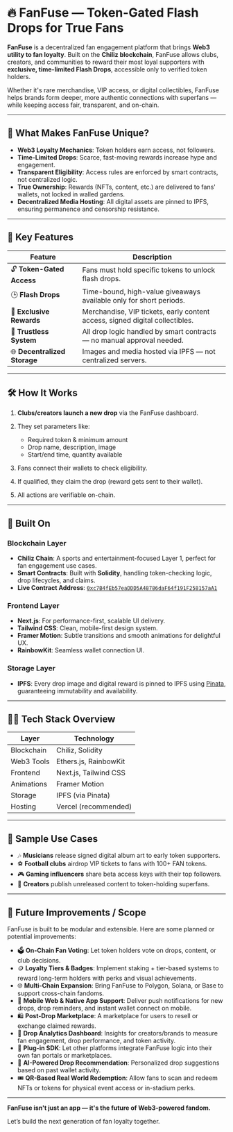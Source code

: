 

# 🔥 FanFuse — Token-Gated Flash Drops for True Fans

**FanFuse** is a decentralized fan engagement platform that brings **Web3 utility to fan loyalty**. Built on the **Chiliz blockchain**, FanFuse allows clubs, creators, and communities to reward their most loyal supporters with **exclusive, time-limited Flash Drops**, accessible only to verified token holders.

Whether it's rare merchandise, VIP access, or digital collectibles, FanFuse helps brands form deeper, more authentic connections with superfans — while keeping access fair, transparent, and on-chain.

---

## 🌟 What Makes FanFuse Unique?

* **Web3 Loyalty Mechanics**: Token holders earn access, not followers.
* **Time-Limited Drops**: Scarce, fast-moving rewards increase hype and engagement.
* **Transparent Eligibility**: Access rules are enforced by smart contracts, not centralized logic.
* **True Ownership**: Rewards (NFTs, content, etc.) are delivered to fans' wallets, not locked in walled gardens.
* **Decentralized Media Hosting**: All digital assets are pinned to IPFS, ensuring permanence and censorship resistance.

---

## 🚀 Key Features

| Feature                      | Description                                                                  |
| ---------------------------- | ---------------------------------------------------------------------------- |
| 🔓 **Token-Gated Access**    | Fans must hold specific tokens to unlock flash drops.                        |
| 🕒 **Flash Drops**           | Time-bound, high-value giveaways available only for short periods.           |
| 🎁 **Exclusive Rewards**     | Merchandise, VIP tickets, early content access, signed digital collectibles. |
| 🔐 **Trustless System**      | All drop logic handled by smart contracts — no manual approval needed.       |
| 🌐 **Decentralized Storage** | Images and media hosted via IPFS — not centralized servers.                  |

---

## 🛠️ How It Works

1. **Clubs/creators launch a new drop** via the FanFuse dashboard.
2. They set parameters like:

   * Required token & minimum amount
   * Drop name, description, image
   * Start/end time, quantity available
3. Fans connect their wallets to check eligibility.
4. If qualified, they claim the drop (reward gets sent to their wallet).
5. All actions are verifiable on-chain.

---

## 🔗 Built On

### Blockchain Layer

* **Chiliz Chain**: A sports and entertainment-focused Layer 1, perfect for fan engagement use cases.
* **Smart Contracts**: Built with **Solidity**, handling token-checking logic, drop lifecycles, and claims.
* **Live Contract Address**:
  [`0xc7B4fEb57eaDDD5A48786daF64f191F258157aA1`](https://www.chilizscan.com/address/0xc7B4fEb57eaDDD5A48786daF64f191F258157aA1)

### Frontend Layer

* **Next.js**: For performance-first, scalable UI delivery.
* **Tailwind CSS**: Clean, mobile-first design system.
* **Framer Motion**: Subtle transitions and smooth animations for delightful UX.
* **RainbowKit**: Seamless wallet connection UI.

### Storage Layer

* **IPFS**: Every drop image and digital reward is pinned to IPFS using [Pinata](https://www.pinata.cloud), guaranteeing immutability and availability.

---

## 🧑‍💻 Tech Stack Overview

| Layer      | Technology            |
| ---------- | --------------------- |
| Blockchain | Chiliz, Solidity      |
| Web3 Tools | Ethers.js, RainbowKit |
| Frontend   | Next.js, Tailwind CSS |
| Animations | Framer Motion         |
| Storage    | IPFS (via Pinata)     |
| Hosting    | Vercel (recommended)  |

---

## 📸 Sample Use Cases

* 🎶 **Musicians** release signed digital album art to early token supporters.
* ⚽️ **Football clubs** airdrop VIP tickets to fans with 100+ FAN tokens.
* 🎮 **Gaming influencers** share beta access keys with their top followers.
* 🎥 **Creators** publish unreleased content to token-holding superfans.

---

## 🔭 Future Improvements / Scope

FanFuse is built to be modular and extensible. Here are some planned or potential improvements:

* 🗳 **On-Chain Fan Voting**: Let token holders vote on drops, content, or club decisions.
* 🪙 **Loyalty Tiers & Badges**: Implement staking + tier-based systems to reward long-term holders with perks and visual achievements.
* 🌐 **Multi-Chain Expansion**: Bring FanFuse to Polygon, Solana, or Base to support cross-chain fandoms.
* 📲 **Mobile Web & Native App Support**: Deliver push notifications for new drops, drop reminders, and instant wallet connect on mobile.
* 🛍️ **Post-Drop Marketplace**: A marketplace for users to resell or exchange claimed rewards.
* 🧾 **Drop Analytics Dashboard**: Insights for creators/brands to measure fan engagement, drop performance, and token activity.
* 🧩 **Plug-in SDK**: Let other platforms integrate FanFuse logic into their own fan portals or marketplaces.
* 🧠 **AI-Powered Drop Recommendation**: Personalized drop suggestions based on past wallet activity.
* 🎟️ **QR-Based Real World Redemption**: Allow fans to scan and redeem NFTs or tokens for physical event access or in-stadium perks.

---

**FanFuse isn't just an app — it's the future of Web3-powered fandom.**

Let’s build the next generation of fan loyalty together.
